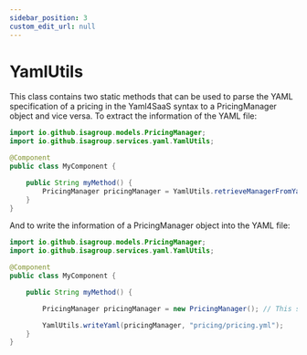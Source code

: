 ```yaml
---
sidebar_position: 3
custom_edit_url: null
---
```


# YamlUtils

This class contains two static methods that can be used to parse the YAML specification of a pricing in the Yaml4SaaS syntax to a PricingManager object and vice versa. To extract the information of the YAML file:

```java
import io.github.isagroup.models.PricingManager;
import io.github.isagroup.services.yaml.YamlUtils;

@Component
public class MyComponent {

    public String myMethod() {
        PricingManager pricingManager = YamlUtils.retrieveManagerFromYaml("pricing/pricing.yml");
    }
}
```

And to write the information of a PricingManager object into the YAML file:

```java
import io.github.isagroup.models.PricingManager;
import io.github.isagroup.services.yaml.YamlUtils;

@Component
public class MyComponent {

    public String myMethod() {

        PricingManager pricingManager = new PricingManager(); // This should be your dynamically retrieved pricingManager object

        YamlUtils.writeYaml(pricingManager, "pricing/pricing.yml");
    }
}
```